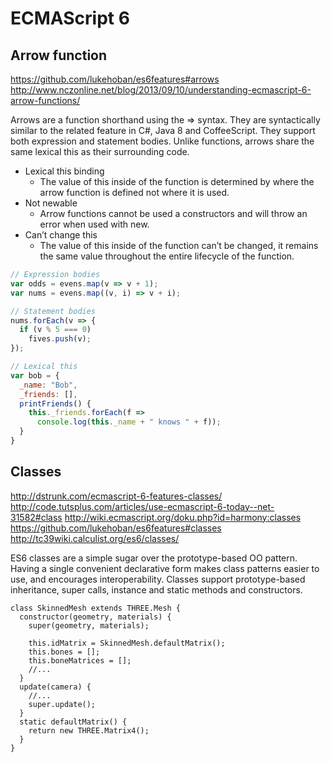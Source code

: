 ECMAScript 6
============

## Arrow function
https://github.com/lukehoban/es6features#arrows
http://www.nczonline.net/blog/2013/09/10/understanding-ecmascript-6-arrow-functions/

Arrows are a function shorthand using the => syntax.
They are syntactically similar to the related feature in C#, Java 8 and CoffeeScript.
They support both expression and statement bodies.
Unlike functions, arrows share the same lexical this as their surrounding code.


- Lexical this binding
  - The value of this inside of the function is determined by where the arrow function is defined not where it is used.
- Not newable
  - Arrow functions cannot be used a constructors and will throw an error when used with new.
- Can’t change this
  - The value of this inside of the function can’t be changed, it remains the same value throughout the entire lifecycle of the function.

```Javascript
// Expression bodies
var odds = evens.map(v => v + 1);
var nums = evens.map((v, i) => v + i);

// Statement bodies
nums.forEach(v => {
  if (v % 5 === 0)
    fives.push(v);
});

// Lexical this
var bob = {
  _name: "Bob",
  _friends: [],
  printFriends() {
    this._friends.forEach(f =>
      console.log(this._name + " knows " + f));
  }
}
```


## Classes

http://dstrunk.com/ecmascript-6-features-classes/
http://code.tutsplus.com/articles/use-ecmascript-6-today--net-31582#class
http://wiki.ecmascript.org/doku.php?id=harmony:classes
https://github.com/lukehoban/es6features#classes
http://tc39wiki.calculist.org/es6/classes/

ES6 classes are a simple sugar over the prototype-based OO pattern.
Having a single convenient declarative form makes class patterns easier to use, and encourages interoperability.
Classes support prototype-based inheritance, super calls, instance and static methods and constructors.

    class SkinnedMesh extends THREE.Mesh {
      constructor(geometry, materials) {
        super(geometry, materials);

        this.idMatrix = SkinnedMesh.defaultMatrix();
        this.bones = [];
        this.boneMatrices = [];
        //...
      }
      update(camera) {
        //...
        super.update();
      }
      static defaultMatrix() {
        return new THREE.Matrix4();
      }
    }